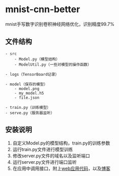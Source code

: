 # mnist-cnn-better
mnist手写数字识别卷积神经网络优化，识别精度99.7%

## 文件结构
```
- src
    - Model.py（模型结构）
    - ModelUtil.py（一些对模型的操作函数）

- logs（TensorBoard记录）

- model（保存的模型）
    - model.png
    - my_model.h5
    - file.json

- train.py（训练模型）
- serve.py（服务器监听）
```

## 安装说明
1. 自定义Model.py的模型结构，train.py的训练参数
2. 运行train.py文件进行模型训练
3. 修改server.py文件的域名以及监听端口
4. 运行server.py文件进行端口监听
5. 在应用中调用接口，附上[web应用代码][1]，以及[博客][2]

[1]: https://github.com/Rouis0/mnist-web
[2]: https://blog.yube.vip/archives/106/
